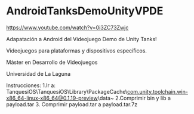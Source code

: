 # AndroidTanksDemoUnityVPDE

https://www.youtube.com/watch?v=0i3ZC73Zwjc 

Adapatación a Android del Videojuego Demo de Unity Tanks!

Videojuegos para plataformas y dispositivos específicos.

Máster en Desarrollo de Videojuegos

Universidad de La Laguna

Instrucciones: 1.Ir a: TanquesiOS\TanquesiOS\Library\PackageCache\com.unity.toolchain.win-x86_64-linux-x86_64@0.1.19-preview\data~ 2.Comprimir bin y lib a payload.tar 3. Comprimir payload.tar a payload.tar.7z
 
